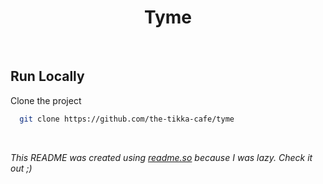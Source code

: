 # <div align="center">Tyme</div>

<br/>

## Run Locally

Clone the project

```bash
  git clone https://github.com/the-tikka-cafe/tyme
```

<br/>

<i>This README was created using [readme.so](https://readme.so/) because I was lazy. Check it out ;)</i>